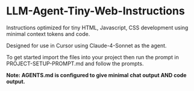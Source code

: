 # LLM-Agent-Tiny-Web-Instructions
Instructions optimized for tiny HTML, Javascript, CSS development using minimal context tokens and code. 

Designed for use in Cursor using Claude-4-Sonnet as the agent. 

To get started import the files into your project then run the prompt in PROJECT-SETUP-PROMPT.md and follow the prompts.

**Note: AGENTS.md is configured to give minimal chat output AND code output.**
